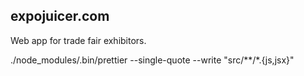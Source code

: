 ## expojuicer.com

Web app for trade fair exhibitors.



./node_modules/.bin/prettier --single-quote --write "src/**/*.{js,jsx}"
